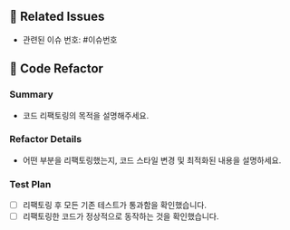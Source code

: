 ## 🔗 Related Issues

- 관련된 이슈 번호: #이슈번호

## 🔨 Code Refactor

### Summary

- 코드 리팩토링의 목적을 설명해주세요.

### Refactor Details

- 어떤 부분을 리팩토링했는지, 코드 스타일 변경 및 최적화된 내용을 설명하세요.

### Test Plan

- [ ] 리팩토링 후 모든 기존 테스트가 통과함을 확인했습니다.
- [ ] 리팩토링한 코드가 정상적으로 동작하는 것을 확인했습니다.